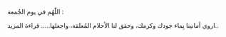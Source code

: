 ‏اللّٰهُم في يوم الجُمعة :

اروي أمانينا بِماء جودك وكرمك، وحقق لنا الأحلام المُعلقة، واجعلها..... قراءة المزيد..